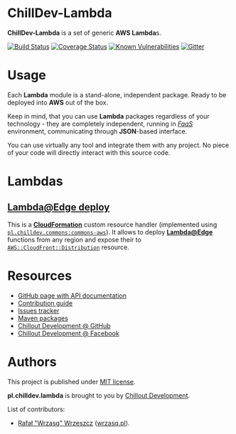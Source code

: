 <!---
# This file is part of the ChillDev-Lambda.
#
# @license http://mit-license.org/ The MIT license
# @copyright 2018 © by Rafał Wrzeszcz - Wrzasq.pl.
-->

# ChillDev-Lambda

**ChillDev-Lambda** is a set of generic **AWS Lambda**s.

[![Build Status](https://travis-ci.org/chilloutdevelopment/pl.chilldev.lambda.svg)](https://travis-ci.org/chilloutdevelopment/pl.chilldev.lambda)
[![Coverage Status](https://coveralls.io/repos/chilloutdevelopment/pl.chilldev.lambda/badge.png?branch=develop)](https://coveralls.io/r/chilloutdevelopment/pl.chilldev.lambda)
[![Known Vulnerabilities](https://snyk.io/test/github/chilloutdevelopment/pl.chilldev.lambda/badge.svg)](https://snyk.io/test/github/chilloutdevelopment/pl.chilldev.lambda)
[![Gitter](https://badges.gitter.im/Join%20Chat.svg)](https://gitter.im/chilloutdevelopment/pl.chilldev.lambda)

# Usage

Each **Lambda** module is a stand-alone, independent package. Ready to be deployed into **AWS** out of the box.

Keep in mind, that you can use **Lambda** packages regardless of your technology - they are completely independent,
running in [_FaaS_](https://en.wikipedia.org/wiki/Function_as_a_service) environment, communicating through
**JSON**-based interface.

You can use virtually any tool and integrate them with any project. No piece of your code will directly interact with
this source code.

# Lambdas

## [Lambda@Edge deploy](https://chilloutdevelopment.github.io/pl.chilldev.lambda/lambda-edgedeploy/)

This is a [**CloudFormation**](https://aws.amazon.com/cloudformation/) custom resource handler (implemented using
[`pl.chilldev.commons:commons-aws`](https://chilloutdevelopment.github.io/pl.chilldev.commons/commons-aws/)). It allows
to deploy [**Lambda@Edge**](https://aws.amazon.com/lambda/edge/) functions from any region and expose their to
[`AWS::CloudFront::Distribution`](https://docs.aws.amazon.com/AWSCloudFormation/latest/UserGuide/aws-resource-cloudfront-distribution.html)
resource.

# Resources

-   [GitHub page with API documentation](https://chilloutdevelopment.github.io/pl.chilldev.lambda)
-   [Contribution guide](https://github.com/chilloutdevelopment/pl.chilldev.lambda/blob/develop/CONTRIBUTING.md)
-   [Issues tracker](https://github.com/chilloutdevelopment/pl.chilldev.lambda/issues)
-   [Maven packages](https://search.maven.org/search?q=g:pl.chilldev.lambda)
-   [Chillout Development @ GitHub](https://github.com/chilloutdevelopment)
-   [Chillout Development @ Facebook](https://www.facebook.com/chilldev)

# Authors

This project is published under [MIT license](https://github.com/chilloutdevelopment/pl.chilldev.lambda/tree/master/LICENSE).

**pl.chilldev.lambda** is brought to you by [Chillout Development](https://chilldev.pl).

List of contributors:

-   [Rafał "Wrzasq" Wrzeszcz](https://github.com/rafalwrzeszcz) ([wrzasq.pl](https://wrzasq.pl)).
